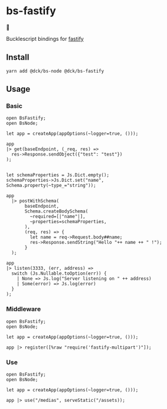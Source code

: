 # bs-fastify

🚧

Bucklescript bindings for [fastify](https://www.fastify.io/)

## Install

```
yarn add @dck/bs-node @dck/bs-fastify
```

## Usage

### Basic

```reason
open BsFastify;
open BsNode;

let app = createApp(appOptions(~logger=true, ()));

app
|> get(baseEndpoint, (_req, res) =>
  res->Response.sendObject({"test": "test"})
);


let schemaProperties = Js.Dict.empty();
schemaProperties->Js.Dict.set("name", Schema.property(~type_="string"));

app
  |> postWithSchema(
       baseEndpoint,
       Schema.createBodySchema(
         ~required=[|"name"|],
         ~properties=schemaProperties,
       ),
       (req, res) => {
         let name = req->Request.body##name;
         res->Response.sendString("Hello "++ name ++ " !");
       }
  );

app
|> listen(3333, (err, address) =>
  switch (Js.Nullable.toOption(err)) {
    | None => Js.log("Server listening on " ++ address)
    | Some(error) => Js.log(error)
  }
);
```

### Middleware

```reason
open BsFastify;
open BsNode;

let app = createApp(appOptions(~logger=true, ()));

app |> register([%raw "require('fastify-multipart')"]);
```

### Use

```reason
open BsFastify;
open BsNode;

let app = createApp(appOptions(~logger=true, ()));

app |> use("/medias", serveStatic("/assets));
```
